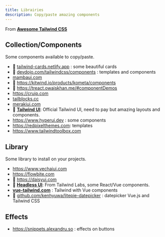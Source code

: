 ```yaml
---
title: Librairies
description: Copy/paste amazing components
---
```


From [**Awesome Tailwind CSS**](https://github.com/aniftyco/awesome-tailwindcss)

## Collection/Components

Some components available to copy/paste.

- 💖 [tailwind-cards.netlify.app](https://tailwind-cards.netlify.app) : some beautiful cards
- 💖 [devdojo.com/tailwindcss/components](https://devdojo.com/tailwindcss/components) : templates and components
- [mambaui.com](https://mambaui.com)
- 💖 <https://kitwind.io/products/kometa/components>
- 💖 <https://treact.owaiskhan.me/#componentDemos>
- <https://cruip.com>
- [tailblocks.cc](https://tailblocks.cc)
- [merakiui.com](https://merakiui.com)
- 💖 [**Tailwind UI**](https://tailwindui.com/components): Official Tailwind UI, need to pay but amazing layouts and components.
- <https://www.hyperui.dev> : some components
- <https://redpixelthemes.com>: templates
- <https://www.tailwindtoolbox.com>

## Library

Some library to install on your projects.

- <https://www.vechaiui.com>
- <https://flowbite.com>
- 💖 <https://daisyui.com>
- 💖 [**Headless UI**](https://headlessui.dev): From Tailwind Labs, some React/Vue components.
- [**vue-tailwind.com**](https://vue-tailwind.com) : Tailwind with Vue components
- 💖 [github.com/kenhyuwa/litepie-datepicker](https://github.com/kenhyuwa/litepie-datepicker) : datepicker Vue.js and Tailwind CSS

## Effects

- <https://snippets.alexandru.so> : effects on buttons
